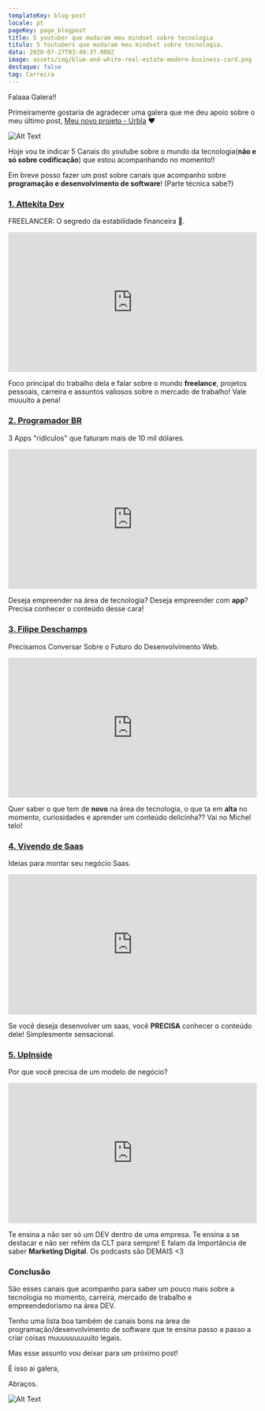 ```yaml
---
templateKey: blog-post
locale: pt
pageKey: page_blogpost
title: 5 youtuber que mudaram meu mindset sobre tecnologia
titulo: 5 Youtubers que mudaram meu mindset sobre tecnologia.
data: 2020-07-27T03:49:37.000Z
image: assets/img/blue-and-white-real-estate-modern-business-card.png
destaque: false
tag: Carreira
---
```


Falaaa Galera!!

Primeiramente gostaria de agradecer uma galera que me deu apoio sobre o meu último post, [Meu novo projeto - Urbla](https://lorenakauane.com.br/meu-novo-projeto-urbla/) ❤️

![Alt Text](https://media.giphy.com/media/mEVGYIRp789oBvhqW8/giphy.gif)

Hoje vou te indicar 5 Canais do youtube sobre o mundo da tecnologia(**não e só sobre codificação**) que estou acompanhando no momento!!

Em breve posso fazer um post sobre canais que acompanho sobre **programação e desenvolvimento de software**! (Parte técnica sabe?)

### [1. Attekita Dev](https://www.youtube.com/channel/UCetRsdZxDQDcgVDJd6erz6g)

FREELANCER: O segredo da estabilidade financeira 💸.

<style>.embed-container { position: relative; padding-bottom: 56.25%; height: 0; overflow: hidden; max-width: 100%; } .embed-container iframe, .embed-container object, .embed-container embed { position: absolute; top: 0; left: 0; width: 100%; height: 100%; }</style><div class='embed-container'><iframe src='https://www.youtube.com/embed/NDeMrRXlDOY' frameborder='0' allowfullscreen></iframe></div>

Foco principal do trabalho dela e falar sobre o mundo **freelance**, projetos pessoais, carreira e assuntos valiosos sobre o mercado de trabalho! Vale muuuito a pena!

### [2. Programador BR](https://www.youtube.com/channel/UCrdgeUeCll2QKmqmihIgKBQ)

3 Apps "ridículos" que faturam mais de 10 mil dólares.

<style>.embed-container { position: relative; padding-bottom: 56.25%; height: 0; overflow: hidden; max-width: 100%; } .embed-container iframe, .embed-container object, .embed-container embed { position: absolute; top: 0; left: 0; width: 100%; height: 100%; }</style><div class='embed-container'><iframe src='https://www.youtube.com/embed/aw6qSf-pg5w' frameborder='0' allowfullscreen></iframe></div>

Deseja empreender na área de tecnologia? Deseja empreender com **app**? Precisa conhecer o conteúdo desse cara!

### [3. Filipe Deschamps](https://www.youtube.com/channel/UCU5JicSrEM5A63jkJ2QvGYw)

Precisamos Conversar Sobre o Futuro do Desenvolvimento Web.

<style>.embed-container { position: relative; padding-bottom: 56.25%; height: 0; overflow: hidden; max-width: 100%; } .embed-container iframe, .embed-container object, .embed-container embed { position: absolute; top: 0; left: 0; width: 100%; height: 100%; }</style><div class='embed-container'><iframe src='https://www.youtube.com/embed/OcGpWJ3WEh8' frameborder='0' allowfullscreen></iframe></div>

Quer saber o que tem de **novo** na área de tecnologia, o que ta em **alta** no momento, curiosidades e aprender um conteúdo delicinha?? Vai no Michel telo!

### [4. Vivendo de Saas](https://www.youtube.com/channel/UCoiZEHpk3hqkCe4Kz4psIuw)

Ideias para montar seu negócio Saas.

<style>.embed-container { position: relative; padding-bottom: 56.25%; height: 0; overflow: hidden; max-width: 100%; } .embed-container iframe, .embed-container object, .embed-container embed { position: absolute; top: 0; left: 0; width: 100%; height: 100%; }</style><div class='embed-container'><iframe src='https://www.youtube.com/embed/tXrnZU2O8ug' frameborder='0' allowfullscreen></iframe></div>

Se você deseja desenvolver um saas, você **PRECISA** conhecer o conteúdo dele! Simplesmente sensacional.

### [5. UpInside](https://www.youtube.com/user/UpInsideBr)

Por que você precisa de um modelo de negócio?

<style>.embed-container { position: relative; padding-bottom: 56.25%; height: 0; overflow: hidden; max-width: 100%; } .embed-container iframe, .embed-container object, .embed-container embed { position: absolute; top: 0; left: 0; width: 100%; height: 100%; }</style><div class='embed-container'><iframe src='https://www.youtube.com/embed/BwR8Gr-oEuc' frameborder='0' allowfullscreen></iframe></div>

Te ensina a não ser só um DEV dentro de uma empresa. Te ensina a se destacar e não ser refém da CLT para sempre! E falam da Importância de saber **Marketing Digital**. Os podcasts são DEMAIS <3

### Conclusão

São esses canais que acompanho para saber um pouco mais sobre a tecnologia no momento, carreira, mercado de trabalho e empreendedorismo na área DEV.

Tenho uma lista boa também de canais bons na área de programação/desenvolvimento de software que te ensina passo a passo a criar coisas muuuuuuuuuito legais.

Mas esse assunto vou deixar para um próximo post!

É isso ai galera,

Abraços.

![Alt Text](https://media.giphy.com/media/l3V0wIwwimo0r3y7K/giphy.gif)
